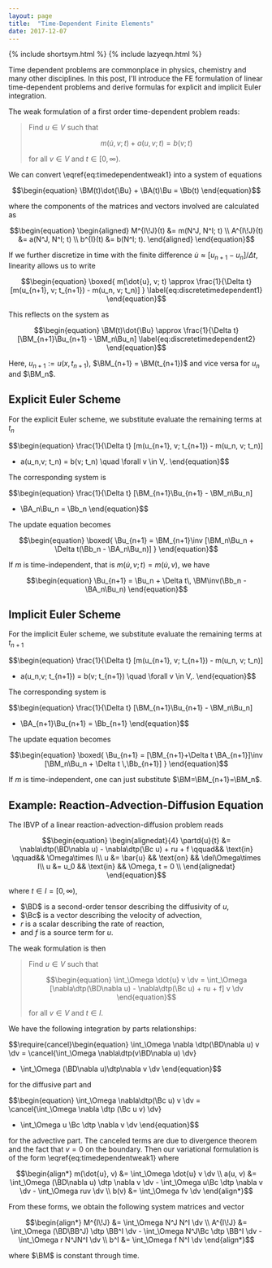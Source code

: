 ```yaml
---
layout: page
title:  "Time-Dependent Finite Elements"
date: 2017-12-07
---
```


{% include shortsym.html %}
{% include lazyeqn.html %}

Time dependent problems are commonplace in physics, chemistry and many other
disciplines. In this post, I'll introduce the FE formulation of linear
time-dependent problems and derive formulas for explicit and implicit Euler
integration.

The weak formulation of a first order time-dependent problem reads:

> Find $u \in V$ such that
>
> $$\begin{equation}
>   m(\dot{u}, v; t) + a(u,v; t) = b(v; t)
>   \label{eq:timedependentweak1}
> \end{equation}$$
>
> for all $v \in V$ and $t \in [0,\infty)$.


We can convert \eqref{eq:timedependentweak1} into a system of equations

$$\begin{equation}
  \BM(t)\dot{\Bu} + \BA(t)\Bu = \Bb(t)
\end{equation}$$

where the components of the matrices and vectors involved are calculated as

$$\begin{equation}
  \begin{aligned}
    M^{I\!J}(t) &= m(N^J, N^I; t) \\
    A^{I\!J}(t) &= a(N^J, N^I; t) \\
    b^{I}(t) &= b(N^I; t).
  \end{aligned}
\end{equation}$$

If we further discretize in time with the finite difference
$\dot{u} \approx [u_{n+1}-u_n]/{\Delta t}$, linearity allows us to write

$$\begin{equation}
  \boxed{
    m(\dot{u}, v; t)
    \approx \frac{1}{\Delta t} [m(u_{n+1}, v; t_{n+1}) -  m(u_n, v; t_n)]
  }
  \label{eq:discretetimedependent1}
\end{equation}$$


This reflects on the system as

$$\begin{equation}
  \BM(t)\dot{\Bu} \approx
  \frac{1}{\Delta t} [\BM_{n+1}\Bu_{n+1} - \BM_n\Bu_n]
  \label{eq:discretetimedependent2}
\end{equation}$$

Here, $u_{n+1}:= u(x, t_{n+1})$,
$\BM_{n+1} = \BM(t_{n+1})$
and vice versa for $u_n$ and $\BM_n$.

## Explicit Euler Scheme

For the explicit Euler scheme, we substitute evaluate the remaining terms at $t_n$

$$\begin{equation}
  \frac{1}{\Delta t} [m(u_{n+1}, v; t_{n+1}) -  m(u_n, v; t_n)]
  + a(u_n,v; t_n) = b(v; t_n)
  \quad
  \forall v \in V\,.
\end{equation}$$

The corresponding system is

$$\begin{equation}
  \frac{1}{\Delta t} [\BM_{n+1}\Bu_{n+1} - \BM_n\Bu_n]
  + \BA_n\Bu_n = \Bb_n
\end{equation}$$

The update equation becomes

$$\begin{equation}
  \boxed{
    \Bu_{n+1} = \BM_{n+1}\inv [\BM_n\Bu_n + \Delta t(\Bb_n - \BA_n\Bu_n)]
  }
\end{equation}$$

If $m$ is time-independent, that is $m(\dot{u}, v;t) = m(\dot{u}, v)$, we have

$$\begin{equation}
  \Bu_{n+1} = \Bu_n + \Delta t\, \BM\inv(\Bb_n - \BA_n\Bu_n)
\end{equation}$$


## Implicit Euler Scheme

For the implicit Euler scheme, we substitute evaluate the remaining terms at $t_{n+1}$

$$\begin{equation}
  \frac{1}{\Delta t} [m(u_{n+1}, v; t_{n+1}) -  m(u_n, v; t_n)]
  + a(u_n,v; t_{n+1}) = b(v; t_{n+1})
  \quad
  \forall v \in V\,.
\end{equation}$$

The corresponding system is

$$\begin{equation}
  \frac{1}{\Delta t} [\BM_{n+1}\Bu_{n+1} - \BM_n\Bu_n]
  + \BA_{n+1}\Bu_{n+1} = \Bb_{n+1}
\end{equation}$$

The update equation becomes

$$\begin{equation}
  \boxed{
    \Bu_{n+1} = [\BM_{n+1}+\Delta t \BA_{n+1}]\inv [\BM_n\Bu_n + \Delta t \,\Bb_{n+1}]
  }
\end{equation}$$

If $m$ is time-independent, one can just substitute $\BM=\BM_{n+1}=\BM_n$.

## Example: Reaction-Advection-Diffusion Equation

The IBVP of a linear reaction-advection-diffusion problem reads

$$\begin{equation}
  \begin{alignedat}{4}
    \partd{u}{t} &=
    \nabla\dtp(\BD\nabla u) - \nabla\dtp(\Bc u) + ru + f
    \qquad&& \text{in} \qquad&& \Omega\times I\\
    u &= \bar{u} && \text{on} && \del\Omega\times I\\
    u &= u_0 && \text{in} && \Omega, t = 0 \\
  \end{alignedat}
\end{equation}$$

where $t\in I = [0,\infty)$,

- $\BD$ is a second-order tensor describing the diffusivity of $u$,
- $\Bc$ is a vector describing the velocity of advection,
- $r$ is a scalar describing the rate of reaction,
- and $f$ is a source term for $u$.

The weak formulation is then

> Find $u \in V$ such that
>
> $$\begin{equation}
> \int_\Omega \dot{u} v \dv =
> \int_\Omega [\nabla\dtp(\BD\nabla u) -  \nabla\dtp(\Bc u)  + ru + f] v \dv
> \end{equation}$$
>
> for all $v \in V$ and $t \in I$.

We have the following integration by parts relationships:

$$\require{cancel}\begin{equation}
  \int_\Omega \nabla \dtp(\BD\nabla u) v \dv
  = \cancel{\int_\Omega \nabla\dtp(v\BD\nabla u) \dv}
  - \int_\Omega (\BD\nabla u)\dtp\nabla v \dv
\end{equation}$$

for the diffusive part and

$$\begin{equation}
  \int_\Omega \nabla\dtp(\Bc u) v \dv
  = \cancel{\int_\Omega \nabla \dtp (\Bc u v) \dv}
  - \int_\Omega u \Bc \dtp \nabla v \dv
\end{equation}$$

for the advective part. The canceled terms are due to divergence theorem and
the fact that $v=0$ on the boundary. Then our variational formulation is of
the form \eqref{eq:timedependentweak1} where

$$\begin{align*}
  m(\dot{u}, v) &= \int_\Omega \dot{u} v \dv \\
  a(u, v) &= \int_\Omega (\BD\nabla u) \dtp \nabla v  \dv
            - \int_\Omega u\Bc \dtp \nabla v \dv
            - \int_\Omega ruv \dv \\
  b(v) &= \int_\Omega fv \dv
\end{align*}$$

From these forms, we obtain the following system matrices and vector

$$\begin{align*}
  M^{I\!J} &= \int_\Omega N^J N^I \dv \\
  A^{I\!J} &= \int_\Omega (\BD\BB^J) \dtp \BB^I \dv
             - \int_\Omega N^J\Bc \dtp \BB^I \dv
             - \int_\Omega r N^JN^I \dv \\
  b^I &= \int_\Omega f N^I \dv
\end{align*}$$

where $\BM$ is constant through time.

